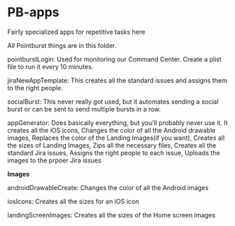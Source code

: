 # PB-apps
Fairly specialized apps for repetitive tasks here

All Pointburst things are in this folder. 


pointburstLogin: Used for monitoring our Command Center. Create a plist file to run it every 10 minutes.

jiraNewAppTemplate: This creates all the standard issues and assigns them to the right people.

socialBurst: This never really got used, but it automates sending a social burst or can be sent to send multiple bursts in a row.

appGenerator: Does basically everything, but you'll probably never use it. 
                                  It creates all the iOS icons,
                                  Changes the color of all the Android drawable images,
                                  Replaces the color of the Landing Images(if you want),
                                  Creates all the sizes of Landing Images,
                                  Zips all the necessary files,
                                  Creates all the standard Jira issues,
                                  Assigns the right people to each issue,
                                  Uploads the images to the prpoer Jira issues

<strong>Images</strong>

androidDrawableCreate: Changes the color of all the Android images

iosIcons: Creates all the sizes for an iOS icon

landingScreenImages: Creates all the sizes of the Home screen images
